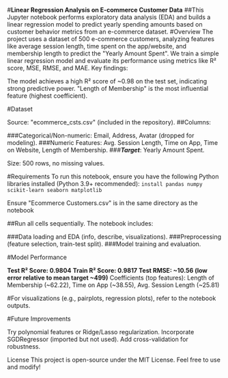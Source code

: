#**Linear Regression Analysis on E-commerce Customer Data**
##This Jupyter notebook performs exploratory data analysis (EDA) and builds a linear regression model to predict yearly spending amounts based on customer behavior metrics from an e-commerce dataset.
#Overview
The project uses a dataset of 500 e-commerce customers, analyzing features like average session length, time spent on the app/website, and membership length to predict the "Yearly Amount Spent". We train a simple linear regression model and evaluate its performance using metrics like R² score, MSE, RMSE, and MAE.
Key findings:

The model achieves a high R² score of ~0.98 on the test set, indicating strong predictive power.
"Length of Membership" is the most influential feature (highest coefficient).

#Dataset

Source: "ecommerce_csts.csv" (included in the repository).
##Columns:

###Categorical/Non-numeric: Email, Address, Avatar (dropped for modeling).
###Numeric Features: Avg. Session Length, Time on App, Time on Website, Length of Membership.
###***Target***: Yearly Amount Spent.


Size: 500 rows, no missing values.

#Requirements
To run this notebook, ensure you have the following Python libraries installed (Python 3.9+ recommended):
```install pandas numpy scikit-learn seaborn matplotlib```


Ensure "Ecommerce Customers.csv" is in the same directory as the notebook

##Run all cells sequentially. The notebook includes:

###Data loading and EDA (info, describe, visualizations).
###Preprocessing (feature selection, train-test split).
###Model training and evaluation.



#Model Performance

**Test R² Score: 0.9804**
**Train R² Score: 0.9817**
**Test RMSE: ~10.56 (low error relative to mean target ~499)**
Coefficients (top features): Length of Membership (~62.22), Time on App (~38.55), Avg. Session Length (~25.81)

#For visualizations
(e.g., pairplots, regression plots), refer to the notebook outputs.

#Future Improvements

Try polynomial features or Ridge/Lasso regularization.
Incorporate SGDRegressor (imported but not used).
Add cross-validation for robustness.

License
This project is open-source under the MIT License. Feel free to use and modify!
